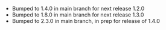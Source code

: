 - Bumped to 1.4.0 in main branch for next release 1.2.0
- Bumped to 1.8.0 in main branch for next release 1.3.0
- Bumped to 2.3.0 in main branch, in prep for release of 1.4.0
